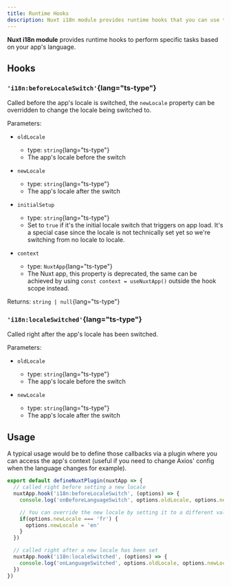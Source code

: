 ```yaml
---
title: Runtime Hooks
description: Nuxt i18n module provides runtime hooks that you can use to perform specific tasks based on your app's language.
---
```


**Nuxt i18n module** provides runtime hooks to perform specific tasks based on your app's language.

## Hooks

### `'i18n:beforeLocaleSwitch'`{lang="ts-type"}

Called before the app's locale is switched, the `newLocale` property can be overridden to change the locale being switched to.

Parameters:

- `oldLocale`
  - type: `string`{lang="ts-type"}
  - The app's locale before the switch

- `newLocale`
  - type: `string`{lang="ts-type"}
  - The app's locale after the switch

- `initialSetup`
  - type: `string`{lang="ts-type"}
  - Set to `true` if it's the initial locale switch that triggers on app load. It's a special case since the locale is not technically set yet so we're switching from no locale to locale.

- `context`
  - type: `NuxtApp`{lang="ts-type"}
  - The Nuxt app, this property is deprecated, the same can be achieved by using `const context = useNuxtApp()` outside the hook scope instead.

Returns: `string | null`{lang="ts-type"}

### `'i18n:localeSwitched'`{lang="ts-type"}

Called right after the app's locale has been switched.

Parameters:

- `oldLocale`
  - type: `string`{lang="ts-type"}
  - The app's locale before the switch

- `newLocale`
  - type: `string`{lang="ts-type"}
  - The app's locale after the switch

## Usage

A typical usage would be to define those callbacks via a plugin where you can access the app's context \(useful if you need to change Axios' config when the language changes for example\).

```ts [/plugins/i18n.ts]
export default defineNuxtPlugin(nuxtApp => {
  // called right before setting a new locale
  nuxtApp.hook('i18n:beforeLocaleSwitch', (options) => {
    console.log('onBeforeLanguageSwitch', options.oldLocale, options.newLocale, options.initialSetup)

    // You can override the new locale by setting it to a different value
    if(options.newLocale === 'fr') {
      options.newLocale = 'en'
    }
  })

  // called right after a new locale has been set
  nuxtApp.hook('i18n:localeSwitched', (options) => {
    console.log('onLanguageSwitched', options.oldLocale, options.newLocale)
  })
})
```
